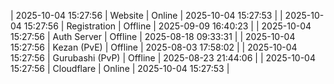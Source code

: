 | 2025-10-04 15:27:56 | Website | Online | 2025-10-04 15:27:53 |
| 2025-10-04 15:27:56 | Registration | Offline | 2025-09-09 16:40:23 |
| 2025-10-04 15:27:56 | Auth Server | Offline | 2025-08-18 09:33:31 |
| 2025-10-04 15:27:56 | Kezan (PvE) | Offline | 2025-08-03 17:58:02 |
| 2025-10-04 15:27:56 | Gurubashi (PvP) | Offline | 2025-08-23 21:44:06 |
| 2025-10-04 15:27:56 | Cloudflare | Online | 2025-10-04 15:27:53 |
